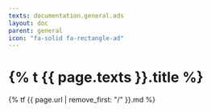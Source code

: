 ```yaml
---
texts: documentation.general.ads
layout: doc
parent: general
icon: "fa-solid fa-rectangle-ad"
---
```


# {% t {{ page.texts }}.title %}

{% tf {{ page.url | remove_first: "/" }}.md %}
